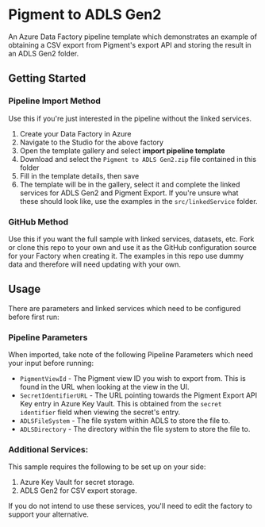 # Pigment to ADLS Gen2
An Azure Data Factory pipeline template which demonstrates an example of obtaining a CSV export from Pigment's export API and storing the result in an ADLS Gen2 folder.

## Getting Started
### Pipeline Import Method
Use this if you're just interested in the pipeline without the linked services.

1. Create your Data Factory in Azure
2. Navigate to the Studio for the above factory
3. Open the template gallery and select **import pipeline template**
4. Download and select the `Pigment to ADLS Gen2.zip` file contained in this folder
5. Fill in the template details, then save
6. The template will be in the gallery, select it and complete the linked services for ADLS Gen2 and Pigment Export. If you're unsure what these should look like, use the examples in the `src/linkedService` folder.

### GitHub Method
Use this if you want the full sample with linked services, datasets, etc.
Fork or clone this repo to your own and use it as the GitHub configuration source for your Factory when creating it. The examples in this repo use dummy data and therefore will need updating with your own.


## Usage
There are parameters and linked services which need to be configured before first run:

### Pipeline Parameters
When imported, take note of the following Pipeline Parameters which need your input before running:
* `PigmentViewId` - The Pigment view ID you wish to export from. This is found in the URL when looking at the view in the UI.
* `SecretIdentifierURL` - The URL pointing towards the Pigment Export API Key entry in Azure Key Vault. This is obtained from the `secret identifier` field when viewing the secret's entry.
* `ADLSFileSystem` - The file system within ADLS to store the file to.
* `ADLSDirectory` - The directory within the file system to store the file to.


### Additional Services:
This sample requires the following to be set up on your side:
1. Azure Key Vault for secret storage.
2. ADLS Gen2 for CSV export storage. 

If you do not intend to use these services, you'll need to edit the factory to support your alternative.
